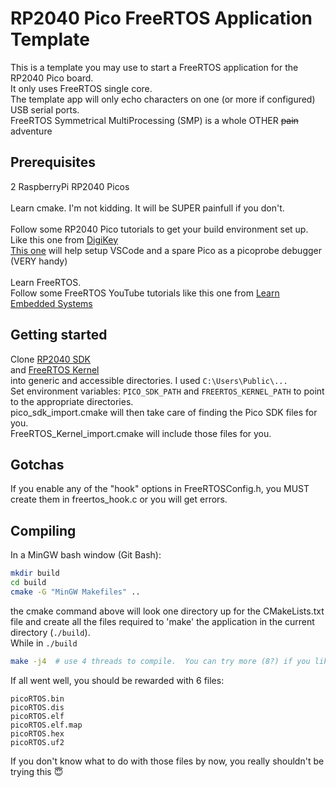 # RP2040 Pico FreeRTOS Application Template

This is a template you may use to start a FreeRTOS application for the RP2040 Pico board.<br>
It only uses FreeRTOS single core.<br>
The template app will only echo characters on one (or more if configured) USB serial ports.<br>
FreeRTOS Symmetrical MultiProcessing (SMP) is a whole OTHER ~~pain~~ adventure

## Prerequisites
2 RaspberryPi RP2040 Picos<br><br>
Learn cmake.  I'm not kidding.  It will be SUPER painfull if you don't.<br><br>
Follow some RP2040 Pico tutorials to get your build environment set up. Like this one from [DigiKey](https://youtu.be/B5rQSoOmR5w)<br>
[This one](https://www.digikey.ca/en/maker/projects/raspberry-pi-pico-and-rp2040-cc-part-2-debugging-with-vs-code/470abc7efb07432b82c95f6f67f184c0) will help setup VSCode and a spare Pico as a picoprobe debugger (VERY handy)<br><br>
Learn FreeRTOS.<br>
Follow some FreeRTOS YouTube tutorials like this one from [Learn Embedded Systems](https://youtu.be/jCZxStjzGA8)

## Getting started
Clone [RP2040 SDK](https://github.com/raspberrypi/pico-sdk.git) <br>
and [FreeRTOS Kernel](https://github.com/FreeRTOS/FreeRTOS-Kernel.git) <br>
into generic and accessible directories.  I used `C:\Users\Public\...`<br>
Set environment variables: `PICO_SDK_PATH` and `FREERTOS_KERNEL_PATH` to point to the appropriate directories.<br>
pico_sdk_import.cmake will then take care of finding the Pico SDK files for you.<br>
FreeRTOS_Kernel_import.cmake will include those files for you.

## Gotchas
If you enable any of the "hook" options in FreeRTOSConfig.h, you MUST create them in freertos_hook.c or you will get errors.

## Compiling
In a MinGW bash window (Git Bash):<br>
```bash
mkdir build
cd build
cmake -G "MinGW Makefiles" ..
```
the cmake command above will look one directory up for the CMakeLists.txt file and create all the files required to 'make' the application in the current directory (`./build`).<br>
While in `./build`
```bash
make -j4  # use 4 threads to compile.  You can try more (8?) if you like
```
If all went well, you should be rewarded with 6 files:<br>

```
picoRTOS.bin
picoRTOS.dis
picoRTOS.elf
picoRTOS.elf.map
picoRTOS.hex
picoRTOS.uf2
```
If you don't know what to do with those files by now, you really shouldn't be trying this :innocent:
